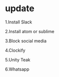 # update
1.Install Slack 

2.Install atom or sublime

3.Block social media

4.Clockify

5.Unity Teak

6.Whatsapp
